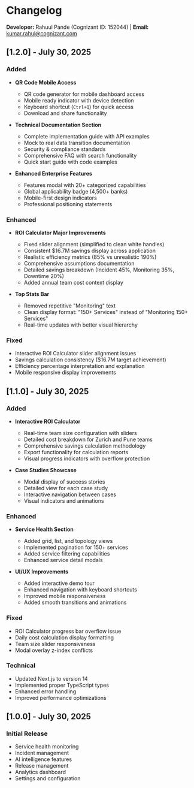 # Changelog

**Developer:** Rahuul Pande (Cognizant ID: 152044) | **Email:** kumar.rahul@cognizant.com

## [1.2.0] - July 30, 2025

### Added
- **QR Code Mobile Access**
  - QR code generator for mobile dashboard access
  - Mobile ready indicator with device detection
  - Keyboard shortcut (`Ctrl+Q`) for quick access
  - Download and share functionality

- **Technical Documentation Section**
  - Complete implementation guide with API examples
  - Mock to real data transition documentation
  - Security & compliance standards
  - Comprehensive FAQ with search functionality
  - Quick start guide with code examples

- **Enhanced Enterprise Features**
  - Features modal with 20+ categorized capabilities
  - Global applicability badge (4,500+ banks)
  - Mobile-first design indicators
  - Professional positioning statements

### Enhanced
- **ROI Calculator Major Improvements**
  - Fixed slider alignment (simplified to clean white handles)
  - Consistent $16.7M savings display across application
  - Realistic efficiency metrics (85% vs unrealistic 190%)
  - Comprehensive assumptions documentation
  - Detailed savings breakdown (Incident 45%, Monitoring 35%, Downtime 20%)
  - Added annual team cost context display

- **Top Stats Bar**
  - Removed repetitive "Monitoring" text
  - Clean display format: "150+ Services" instead of "Monitoring 150+ Services"
  - Real-time updates with better visual hierarchy

### Fixed
- Interactive ROI Calculator slider alignment issues
- Savings calculation consistency ($16.7M target achievement)
- Efficiency percentage interpretation and explanation
- Mobile responsive display improvements

## [1.1.0] - July 30, 2025

### Added
- **Interactive ROI Calculator**
  - Real-time team size configuration with sliders
  - Detailed cost breakdown for Zurich and Pune teams
  - Comprehensive savings calculation methodology
  - Export functionality for calculation reports
  - Visual progress indicators with overflow protection

- **Case Studies Showcase**
  - Modal display of success stories
  - Detailed view for each case study
  - Interactive navigation between cases
  - Visual indicators and animations

### Enhanced
- **Service Health Section**
  - Added grid, list, and topology views
  - Implemented pagination for 150+ services
  - Added service filtering capabilities
  - Enhanced service detail modals

- **UI/UX Improvements**
  - Added interactive demo tour
  - Enhanced navigation with keyboard shortcuts
  - Improved mobile responsiveness
  - Added smooth transitions and animations

### Fixed
- ROI Calculator progress bar overflow issue
- Daily cost calculation display formatting
- Team size slider responsiveness
- Modal overlay z-index conflicts

### Technical
- Updated Next.js to version 14
- Implemented proper TypeScript types
- Enhanced error handling
- Improved performance optimizations

## [1.0.0] - July 30, 2025

### Initial Release
- Service health monitoring
- Incident management
- AI intelligence features
- Release management
- Analytics dashboard
- Settings and configuration 